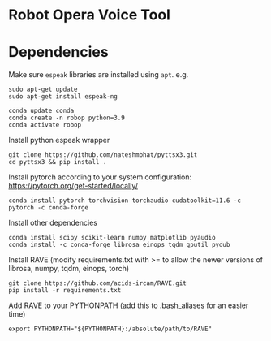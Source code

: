 # Robot Opera Voice Tool

# Dependencies

Make sure `espeak` libraries are installed using `apt`.
e.g.
```
sudo apt-get update
sudo apt-get install espeak-ng
```

```
conda update conda
conda create -n robop python=3.9
conda activate robop
```

Install python espeak wrapper
```
git clone https://github.com/nateshmbhat/pyttsx3.git
cd pyttsx3 && pip install .
```

Install pytorch according to your system configuration: https://pytorch.org/get-started/locally/
```
conda install pytorch torchvision torchaudio cudatoolkit=11.6 -c pytorch -c conda-forge
```

Install other dependencies
```
conda install scipy scikit-learn numpy matplotlib pyaudio
conda install -c conda-forge librosa einops tqdm gputil pydub

```

Install RAVE (modify requirements.txt with >= to allow the newer versions of librosa, numpy, tqdm, einops, torch)
```
git clone https://github.com/acids-ircam/RAVE.git
pip install -r requirements.txt
```

Add RAVE to your PYTHONPATH (add this to .bash_aliases for an easier time)
```
export PYTHONPATH="${PYTHONPATH}:/absolute/path/to/RAVE"
```
